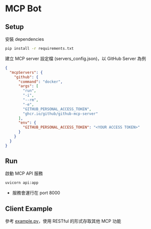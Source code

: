 # MCP Bot

## Setup

安裝 dependencies
```bash
pip install -r requirements.txt
```

建立 MCP server 設定檔 (servers_config.json)，以 GitHub Server 為例
```json
{
  "mcpServers": {
    "github": {
      "command": "docker",
      "args": [
        "run",
        "-i",
        "--rm",
        "-e",
        "GITHUB_PERSONAL_ACCESS_TOKEN",
        "ghcr.io/github/github-mcp-server"
      ],
      "env": {
        "GITHUB_PERSONAL_ACCESS_TOKEN": "<YOUR ACCESS TOKEN>"
      }
    }
  }
}
```

## Run

啟動 MCP API 服務
```bash
uvicorn api:app
```
- 服務會運行在 port 8000

## Client Example

參考 [example.py](./example.py)，使用 RESTful 的形式存取其他 MCP 功能
